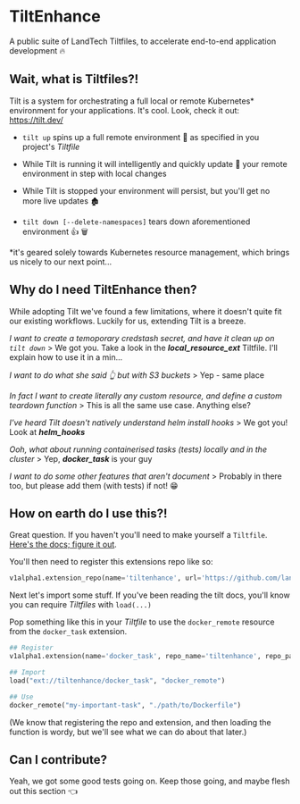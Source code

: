 # TiltEnhance

A public suite of LandTech Tiltfiles, to accelerate end-to-end application development 🔥

## Wait, what is Tiltfiles?!

Tilt is a system for orchestrating a full local or remote Kubernetes\* environment for your applications.
It's cool. Look, check it out: https://tilt.dev/

- `tilt up` spins up a full remote environment 🎁 as specified in you project's _Tiltfile_

- While Tilt is running it will intelligently and quickly update 🔄 your remote environment in step with local changes

- While Tilt is stopped your environment will persist, but you'll get no more live updates 🏚

- `tilt down [--delete-namespaces]` tears down aforementioned environment 👍 🗑

\*it's geared solely towards Kubernetes resource management, which brings us nicely to our next point...

## Why do I need TiltEnhance then?

While adopting Tilt we've found a few limitations, where it doesn't quite fit our existing workflows. Luckily for us, extending Tilt is a breeze.

_I want to create a temoporary credstash secret, and have it clean up on `tilt down`_
\> We got you. Take a look in the **_local_resource_ext_** Tiltfile. I'll explain how to use it in a min...

_I want to do what she said 👆 but with S3 buckets_
\> Yep - same place

_In fact I want to create literally any custom resource, and define a custom teardown function_
\> This is all the same use case. Anything else?

_I've heard Tilt doesn't natively understand helm install hooks_
\> We got you! Look at **_helm_hooks_**

_Ooh, what about running containerised tasks (tests) locally and in the cluster_
\> Yep, **_docker_task_** is your guy

_I want to do some other features that aren't document_
\> Probably in there too, but please add them (with tests) if not! 😁

## How on earth do I use this?!

Great question. If you haven't you'll need to make yourself a `Tiltfile`. [Here's the docs; figure it out](https://docs.tilt.dev/api.html).

You'll then need to register this extensions repo like so:
```py
v1alpha1.extension_repo(name='tiltenhance', url='https://github.com/landtechnologies/tiltenhance')
```

Next let's import some stuff. If you've been reading the tilt docs, you'll know you can require _Tiltfiles_ with `load(...)`

Pop something like this in your _Tiltfile_ to use the `docker_remote` resource from the `docker_task` extension.

```py
## Register
v1alpha1.extension(name='docker_task', repo_name='tiltenhance', repo_path='docker_task')

## Import
load("ext://tiltenhance/docker_task", "docker_remote")

## Use
docker_remote("my-important-task", "./path/to/Dockerfile")
```

(We know that registering the repo and extension, and then loading the function is wordy, but we'll see what we can do about that later.)

## Can I contribute?

Yeah, we got some good tests going on. Keep those going, and maybe flesh out this section 👈
